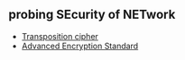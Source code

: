 ## probing SEcurity of NETwork
- [Transposition cipher](https://github.com/Hyouteki/senet/tree/main/transposition_cipher)
- [Advanced Encryption Standard](https://github.com/Hyouteki/senet/tree/main/aes)
